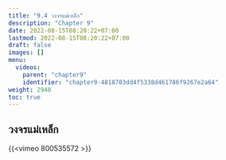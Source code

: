 ```yaml
---
title: "9.4 วงจรแม่เหล็ก"
description: "Chapter 9"
date: 2022-08-15T08:20:22+07:00
lastmod: 2022-08-15T08:20:22+07:00
draft: false
images: []
menu:
  videos:
    parent: "chapter9"
    identifier: "chapter9-4818703dd4f5338d461786f9267e2a64"
weight: 2940
toc: true
---
```


## วงจรแม่เหล็ก

{{<vimeo 800535572 >}}
